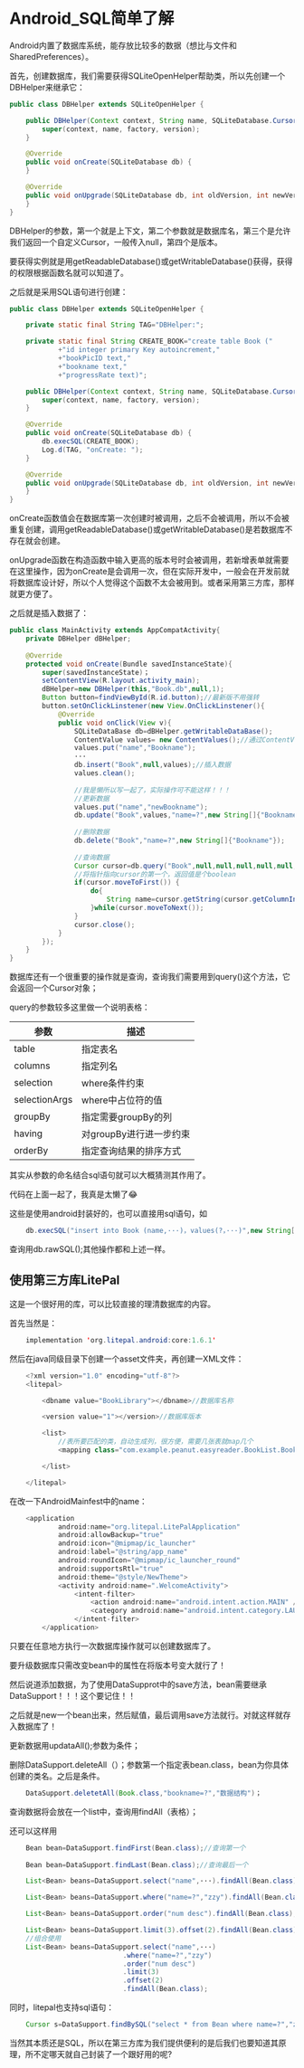# Android_SQL简单了解

Android内置了数据库系统，能存放比较多的数据（想比与文件和SharedPreferences）。

首先，创建数据库，我们需要获得SQLiteOpenHelper帮助类，所以先创建一个DBHelper来继承它：

```java
public class DBHelper extends SQLiteOpenHelper {

    public DBHelper(Context context, String name, SQLiteDatabase.CursorFactory factory, int version) {
        super(context, name, factory, version);
    }

    @Override
    public void onCreate(SQLiteDatabase db) {
    }

    @Override
    public void onUpgrade(SQLiteDatabase db, int oldVersion, int newVersion) {
    }
}
```

DBHelper的参数，第一个就是上下文，第二个参数就是数据库名，第三个是允许我们返回一个自定义Cursor，一般传入null，第四个是版本。

要获得实例就是用getReadableDatabase()或getWritableDatabase()获得，获得的权限根据函数名就可以知道了。

之后就是采用SQL语句进行创建：

```java
public class DBHelper extends SQLiteOpenHelper {

    private static final String TAG="DBHelper:";

    private static final String CREATE_BOOK="create table Book ("
            +"id integer primary Key autoincrement,"
            +"bookPicID text,"
            +"bookname text,"
            +"progressRate text)";

    public DBHelper(Context context, String name, SQLiteDatabase.CursorFactory factory, int version) {
        super(context, name, factory, version);
    }

    @Override
    public void onCreate(SQLiteDatabase db) {
        db.execSQL(CREATE_BOOK);
        Log.d(TAG, "onCreate: ");
    }

    @Override
    public void onUpgrade(SQLiteDatabase db, int oldVersion, int newVersion) {
    }
}
```

onCreate函数值会在数据库第一次创建时被调用，之后不会被调用，所以不会被重复创建，调用getReadableDatabase()或getWritableDatabase()是若数据库不存在就会创建。

onUpgrade函数在构造函数中输入更高的版本号时会被调用，若新增表单就需要在这里操作，因为onCreate是会调用一次，但在实际开发中，一般会在开发前就将数据库设计好，所以个人觉得这个函数不太会被用到。或者采用第三方库，那样就更方便了。

之后就是插入数据了：

```java
public class MainActivity extends AppCompatActivity{
    private DBHelper dBHelper;
    
    @Override
    protected void onCreate(Bundle savedInstanceState){
        super(savedInstanceState)；
        setContentView(R.layout.activity_main);
        dBHelper=new DBHelper(this,"Book.db",null,1);
        Button button=findViewById(R.id.button);//最新版不用强转
        button.setOnClickLinstener(new View.OnClickLinstener(){
            @Override
            public void onClick(View v){
                SQLiteDataBase db=dBHelper.getWritableDataBase();
                ContentValue values= new ContentValues();//通过ContentValue来组装数据
                values.put("name","Bookname");
                ···
                db.insert("Book",null,values);//插入数据
                values.clean();
                
                //我是懒所以写一起了，实际操作可不能这样！！！
                //更新数据
                values.put("name","newBookname");
                db.update("Book",values,"name=?",new String[]{"Bookname"});
                
                //删除数据
                db.delete("Book","name=?",new String[]{"Bookname"});
                
                //查询数据
                Cursor cursor=db.query("Book",null,null,null,null,null,null);
               	//将指针指向cursor的第一个，返回值是个boolean
                if(cursor.moveToFirst()) {
                    do{
                        String name=cursor.getString(cursor.getColumnIndex("name"));
                    }while(cursor.moveToNext());
                }
                cursor.close();
            }
        });
    }
}
```

数据库还有一个很重要的操作就是查询，查询我们需要用到query()这个方法，它会返回一个Cursor对象；

query的参数较多这里做一个说明表格：

| 参数          | 描述                    |
| ------------- | ----------------------- |
| table         | 指定表名                |
| columns       | 指定列名                |
| selection     | where条件约束           |
| selectionArgs | where中占位符的值       |
| groupBy       | 指定需要groupBy的列     |
| having        | 对groupBy进行进一步约束 |
| orderBy       | 指定查询结果的排序方式  |

其实从参数的命名结合sql语句就可以大概猜测其作用了。

代码在上面一起了，我真是太懒了:joy:

这些是使用android封装好的，也可以直接用sql语句，如

```java
    db.execSQL("insert into Book (name,···)，values(?，···)",new String[]{"bookname",···});
```

查询用db.rawSQL();其他操作都和上述一样。



## 使用第三方库LitePal

这是一个很好用的库，可以比较直接的理清数据库的内容。

首先当然是：

```java
	implementation 'org.litepal.android:core:1.6.1'
```

然后在java同级目录下创建一个asset文件夹，再创建一XML文件：

```java
    <?xml version="1.0" encoding="utf-8"?>
    <litepal>

        <dbname value="BookLibrary"></dbname>//数据库名称

        <version value="1"></version>//数据库版本

        <list>
			//表所要匹配的类，自动生成列，很方便，需要几张表就map几个
            <mapping class="com.example.peanut.easyreader.BookList.BookItem"></mapping>

        </list>

    </litepal>
```

在改一下AndroidMainfest中的name：

```java
    <application
            android:name="org.litepal.LitePalApplication"
            android:allowBackup="true"
            android:icon="@mipmap/ic_launcher"
            android:label="@string/app_name"
            android:roundIcon="@mipmap/ic_launcher_round"
            android:supportsRtl="true"
            android:theme="@style/NewTheme">
            <activity android:name=".WelcomeActivity">
                <intent-filter>
                    <action android:name="android.intent.action.MAIN" />
                    <category android:name="android.intent.category.LAUNCHER" />
                </intent-filter>
        </application>
```

只要在任意地方执行一次数据库操作就可以创建数据库了。

要升级数据库只需改变bean中的属性在将版本号变大就行了！

然后说道添加数据，为了使用DataSupprot中的save方法，bean需要继承DataSupport！！！这个要记住！！

之后就是new一个bean出来，然后赋值，最后调用save方法就行。对就这样就存入数据库了！

更新数据用updataAll();参数为条件；

删除DataSupport.deleteAll（）；参数第一个指定表bean.class，bean为你具体创建的类名。之后是条件。

```java
    DataSupport.deletetAll(Book.class,"bookname=?","数据结构")；
```



查询数据将会放在一个list中，查询用findAll（表格）；

还可以这样用

```java
	Bean bean=DataSupport.findFirst(Bean.class);//查询第一个
		
	Bean bean=DataSupport.findLast(Bean.class);//查询最后一个

	List<Bean> beans=DataSupport.select("name",···).findAll(Bean.class);//指定select的列

	List<Bean> beans=DataSupport.where("name=?","zzy").findAll(Bean.class);//带条件查询

	List<Bean> beans=DataSupport.order("num desc").findAll(Bean.class);//排序，desc降序asc升序

	List<Bean> beans=DataSupport.limit(3).offset(2).findAll(Bean.class);//查询第3,4,5条数据
	//组合使用
	List<Bean> beans=DataSupport.select("name",···)
        					.where("name=?","zzy")
        					.order("num desc")
        					.limit(3)
        					.offset(2)
        					.findAll(Bean.class);
```

同时，litepal也支持sql语句：

```java
	Cursor s=DataSupport.findBySQL("select * from Bean where name=?","zzy");
```

当然其本质还是SQL，所以在第三方库为我们提供便利的是后我们也要知道其原理，所不定哪天就自己封装了一个跟好用的呢?